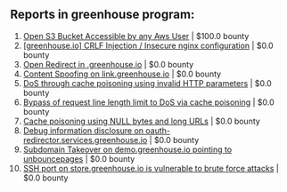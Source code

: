 ## Reports in greenhouse program:
1. [Open S3 Bucket Accessible by any Aws User](https://hackerone.com/reports/819278) | $100.0 bounty
2. [[greenhouse.io] CRLF Injection / Insecure nginx configuration](https://hackerone.com/reports/25275) | $0.0 bounty
3. [Open Redirect in <customer>.greenhouse.io](https://hackerone.com/reports/203726) | $0.0 bounty
4. [Content Spoofing on link.greenhouse.io](https://hackerone.com/reports/209521) | $0.0 bounty
5. [DoS through cache poisoning using invalid HTTP parameters](https://hackerone.com/reports/326639) | $0.0 bounty
6. [Bypass of request line length limit to DoS via cache poisoning](https://hackerone.com/reports/350847) | $0.0 bounty
7. [Cache poisoning using NULL bytes and long URLs](https://hackerone.com/reports/334709) | $0.0 bounty
8. [Debug information disclosure on oauth-redirector.services.greenhouse.io](https://hackerone.com/reports/315205) | $0.0 bounty
9. [Subdomain Takeover on demo.greenhouse.io pointing to unbouncepages](https://hackerone.com/reports/407355) | $0.0 bounty
10. [SSH port on store.greenhouse.io is vulnerable to brute force attacks](https://hackerone.com/reports/897556) | $0.0 bounty